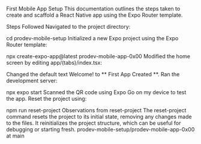 First Mobile App Setup
This documentation outlines the steps taken to create and scaffold a React Native app using the Expo Router template.

Steps Followed
Navigated to the project directory:

cd prodev-mobile-setup
Initialized a new Expo project using the Expo Router template:

npx create-expo-app@latest prodev-mobile-app-0x00
Modified the home screen by editing app/(tabs)/index.tsx:

Changed the default text Welcome! to ** First App Created **.
Ran the development server:

npx expo start
Scanned the QR code using Expo Go on my device to test the app.
Reset the project using:

npm run reset-project
Observations from reset-project
The reset-project command resets the project to its initial state, removing any changes made to the files.
It reinitializes the project structure, which can be useful for debugging or starting fresh.
prodev-mobile-setup/prodev-mobile-app-0x00 at main 